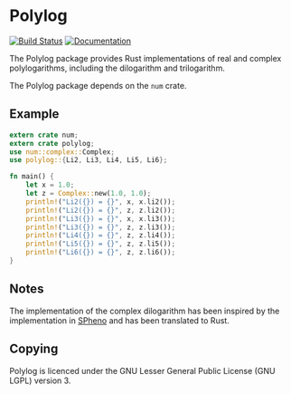 Polylog
=======

[![Build Status](https://github.com/Expander/polylog/workflows/test/badge.svg)](https://github.com/Expander/polylog/actions)
[![Documentation](https://docs.rs/polylog/badge.svg)](https://docs.rs/polylog/)

The Polylog package provides Rust implementations of real and complex
polylogarithms, including the dilogarithm and trilogarithm.

The Polylog package depends on the `num` crate.


Example
-------

```rust
extern crate num;
extern crate polylog;
use num::complex::Complex;
use polylog::{Li2, Li3, Li4, Li5, Li6};

fn main() {
    let x = 1.0;
    let z = Complex::new(1.0, 1.0);
    println!("Li2({}) = {}", x, x.li2());
    println!("Li2({}) = {}", z, z.li2());
    println!("Li3({}) = {}", x, x.li3());
    println!("Li3({}) = {}", z, z.li3());
    println!("Li4({}) = {}", z, z.li4());
    println!("Li5({}) = {}", z, z.li5());
    println!("Li6({}) = {}", z, z.li6());
}
```


Notes
-----

The implementation of the complex dilogarithm has been inspired by the
implementation in [SPheno](https://spheno.hepforge.org) and has been
translated to Rust.


Copying
-------

Polylog is licenced under the GNU Lesser General Public License (GNU
LGPL) version 3.
